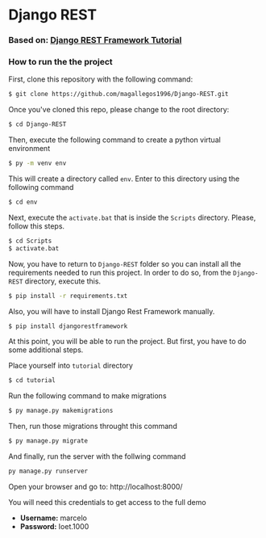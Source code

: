 # Django REST
### Based on: [Django REST Framework Tutorial](https://www.django-rest-framework.org/tutorial/1-serialization/)
 
 ### How to run the the project
 
 First, clone this repository with the following command:
 ```sh
$ git clone https://github.com/magallegos1996/Django-REST.git
```
Once you've cloned this repo, please change to the root directory:
 ```sh
$ cd Django-REST
```
Then, execute the following command to create a python virtual environment
 ```sh
$ py -m venv env
```
This will create a directory called  ```env```. Enter to this directory using the following command
 ```sh
$ cd env
```
Next, execute the  ```activate.bat``` that is inside the ```Scripts``` directory. Please, follow this steps.
 ```sh
$ cd Scripts
$ activate.bat
```
Now, you have to return to ```Django-REST``` folder so you can install all the requirements needed to run this project. In order to do so, from the ```Django-REST``` directory, execute this.
 ```sh
$ pip install -r requirements.txt
```
Also, you will have to install Django Rest Framework manually.
 ```sh
$ pip install djangorestframework
```
At this point, you will be able to run the project. But first, you have to do some additional steps. 

Place yourself into ```tutorial``` directory
 ```sh
$ cd tutorial
```
Run the following command to make migrations
 ```sh
$ py manage.py makemigrations
```
Then, run those migrations throught this command
```sh
$ py manage.py migrate
```
And finally, run the server with the follwing command
 ```sh
py manage.py runserver
```
Open your browser and go to: http://localhost:8000/

You will need this credentials to get access to the full demo

* **Username:** marcelo
* **Password:** Ioet.1000
